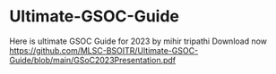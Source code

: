 # Ultimate-GSOC-Guide
Here is ultimate GSOC Guide for 2023 by mihir tripathi 
Download now https://github.com/MLSC-BSOITR/Ultimate-GSOC-Guide/blob/main/GSoC2023Presentation.pdf
